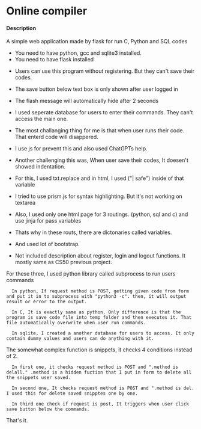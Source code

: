    # Online compiler
   
   
   
   #### Description
   
   A simple web application made by flask for run C, Python and SQL codes
   
   
   - You need to have python, gcc and sqlite3 installed.
   - You need to have flask installed
   
   
   * Users can use this program without registering. But they can't save their codes.
   * The save button below text box is only shown after user logged in
   * The flash message will automatically hide after 2 seconds
   * I used seperate database for users to enter their commands. They can't access the main one.
   * The most challanging thing for me is that when user runs their code. That enterd code will disappered.
   * I use js for prevent this and also used ChatGPTs help.
   * Another challenging this was, When user save their codes, It doesen't showed indentation.
   * For this, I used txt.replace and in html, I used ("| safe") inside of that variable
   * I tried to use prism.js for syntax highlighting. But it's not working on textarea
   * Also, I used only one html page for 3 routings. (python, sql and c) and use jinja for pass variables
   * Thats why in these routs, there are dictonaries called variables.
   * And used lot of bootstrap.
   
   
   * Not included description about register, login and logout functions. It mostly same as CS50 previous project.
   
   
   For these three, I used python library called subprocess to run users commands
   
      In python, If request method is POST, getting given code from form and put it in to subprocess with "python3 -c". then, it will output result or error to the output.
   
      In C, It is exactly same as python. Only difference is that the program is save code file into temp folder and then executes it. That file automatically overwrite when user run commands.
   
      In sqlite, I created a another database for users to access. It only contain dummy values and users can do anything with it.
   
   The somewhat complex function is snippets, it checks 4 conditions instead of 2. 
   
      In first one, it checks request method is POST and ".method is delall." .method is a hidden fuction that I put in form to delete all the snippets user saved.
   
      In second one, It checks request method is POST and ".method is del. I used this for delete saved snipptes one by one.
   
      In third one check if request is post, It triggers when user click save button below the commands.
   
   
   That's it.
